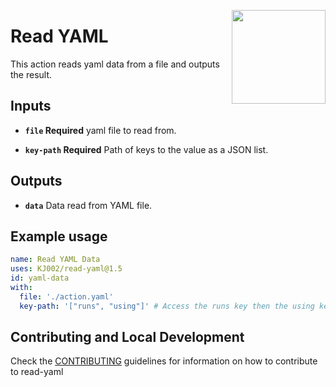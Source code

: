 <img align="right" src="https://upload.wikimedia.org/wikipedia/commons/f/f8/YAML_Logo.svg" width=150></img>
# Read YAML

This action reads yaml data from a file and outputs the result.

## Inputs
- **`file` Required** yaml file to read from.

- **`key-path` Required** Path of keys to the value as a JSON list.

## Outputs
- **`data`** Data read from YAML file.

## Example usage

``` yaml
name: Read YAML Data
uses: KJ002/read-yaml@1.5
id: yaml-data
with:
  file: './action.yaml'
  key-path: '["runs", "using"]' # Access the runs key then the using key and retuns the value.
```

## Contributing and Local Development
Check the [CONTRIBUTING](./CONTRIBUTING.md) guidelines for information on how to contribute
to read-yaml

